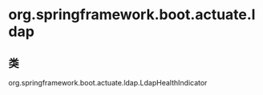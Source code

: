 # org.springframework.boot.actuate.ldap

## 类

org.springframework.boot.actuate.ldap.LdapHealthIndicator




